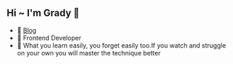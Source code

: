 ## Hi ~ I'm Grady 👋

- 🍡  <a href="https://grady-blog.web.app/pages/posts/list" target="_blank">Blog</a> 
- 🍜  Frontend Developer
- 🧃  What you learn easily, you forget easily too.If you watch and struggle on your own you will master the technique better
